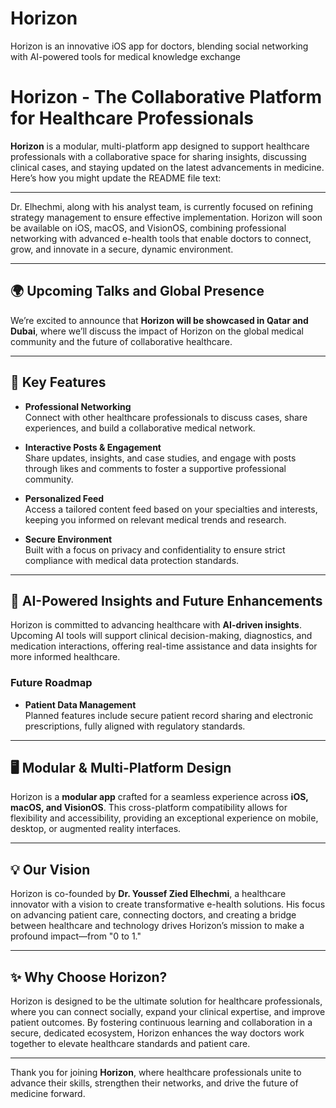 # Horizon
Horizon is an innovative iOS app for doctors, blending social networking with AI-powered tools for medical knowledge exchange
# Horizon - The Collaborative Platform for Healthcare Professionals

**Horizon** is a modular, multi-platform app designed to support healthcare professionals with a collaborative space for sharing insights, discussing clinical cases, and staying updated on the latest advancements in medicine. Here’s how you might update the README file text:

---

Dr. Elhechmi, along with his analyst team, is currently focused on refining strategy management to ensure effective implementation. Horizon will soon be available on iOS, macOS, and VisionOS, combining professional networking with advanced e-health tools that enable doctors to connect, grow, and innovate in a secure, dynamic environment.

---

## 🌍 Upcoming Talks and Global Presence

We’re excited to announce that **Horizon will be showcased in Qatar and Dubai**, where we’ll discuss the impact of Horizon on the global medical community and the future of collaborative healthcare.

---

## 🚀 Key Features

- **Professional Networking**  
  Connect with other healthcare professionals to discuss cases, share experiences, and build a collaborative medical network.

- **Interactive Posts & Engagement**  
  Share updates, insights, and case studies, and engage with posts through likes and comments to foster a supportive professional community.

- **Personalized Feed**  
  Access a tailored content feed based on your specialties and interests, keeping you informed on relevant medical trends and research.

- **Secure Environment**  
  Built with a focus on privacy and confidentiality to ensure strict compliance with medical data protection standards.

---

## 🧠 AI-Powered Insights and Future Enhancements

Horizon is committed to advancing healthcare with **AI-driven insights**. Upcoming AI tools will support clinical decision-making, diagnostics, and medication interactions, offering real-time assistance and data insights for more informed healthcare.

### Future Roadmap

- **Patient Data Management**  
  Planned features include secure patient record sharing and electronic prescriptions, fully aligned with regulatory standards.

---

## 🖥️ Modular & Multi-Platform Design

Horizon is a **modular app** crafted for a seamless experience across **iOS, macOS, and VisionOS**. This cross-platform compatibility allows for flexibility and accessibility, providing an exceptional experience on mobile, desktop, or augmented reality interfaces.

---

## 💡 Our Vision

Horizon is co-founded by **Dr. Youssef Zied Elhechmi**, a healthcare innovator with a vision to create transformative e-health solutions. His focus on advancing patient care, connecting doctors, and creating a bridge between healthcare and technology drives Horizon’s mission to make a profound impact—from "0 to 1."

---

## ✨ Why Choose Horizon?

Horizon is designed to be the ultimate solution for healthcare professionals, where you can connect socially, expand your clinical expertise, and improve patient outcomes. By fostering continuous learning and collaboration in a secure, dedicated ecosystem, Horizon enhances the way doctors work together to elevate healthcare standards and patient care.

---

Thank you for joining **Horizon**, where healthcare professionals unite to advance their skills, strengthen their networks, and drive the future of medicine forward.
